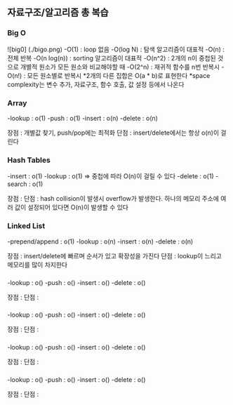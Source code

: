 ## 자료구조/알고리즘 총 복습


### Big O
![big0] (./bigo.png)
-O(1) : loop 없음
-O(log N) : 탐색 알고리즘이 대표적
-O(n) : 전체 반복
-O(n log(n)) : sorting 알고리즘이 대표적
-O(n^2) : 2개의 n이 중첩된 것으로 개별적 원소가 모든 원소와 비교해야할 때
-O(2^n) : 재귀적 함수를 n번 반복시
-O(n!) : 모든 원소별로 반복시
*2개의 다른 집합은 O(a * b)로 표현한다
*space complexity는 변수 추가, 자료구조, 함수 호출, 값 설정 등에서 나온다


### Array
-lookup : o(1)
-push : o(1)
-insert : o(n)
-delete : o(n)

장점 : 개별값 찾기, push/pop에는 최적화
단점 : insert/delete에서는 항상 o(n)이 걸린다


### Hash Tables
-insert : o(1)
-lookup : o(1) => 중첩에 따라 O(n)이 걸릴 수 있다
-delete : o(1)
-search : o(1)

장점 : 
단점 : hash collision이 발생시 overflow가 발생한다. 하나의 메모리 주소에 여러 
값이 설정되어 있다면 O(n)이 발생할 수 있다


### Linked List
-prepend/append : o(1)
-lookup : o(n)
-insert : o(n)
-delete : o(n)

장점 : insert/delete에 빠르며 순서가 있고 확장성을 가진다
단점 : lookup이 느리고 메모리를 많이 차지한다




### 
-lookup : o()
-push : o()
-insert : o()
-delete : o()

장점 : 
단점 : 

### 
-lookup : o()
-push : o()
-insert : o()
-delete : o()

장점 : 
단점 : 

### 
-lookup : o()
-push : o()
-insert : o()
-delete : o()

장점 : 
단점 : 

### 
-lookup : o()
-push : o()
-insert : o()
-delete : o()

장점 : 
단점 : 